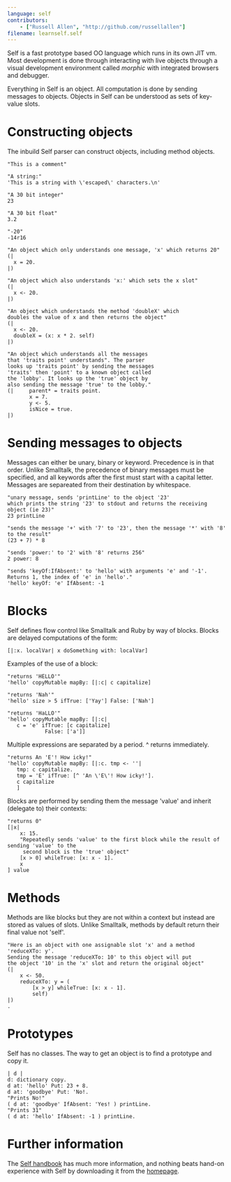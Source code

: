 ```yaml
---
language: self
contributors:
    - ["Russell Allen", "http://github.com/russellallen"]
filename: learnself.self
---
```


Self is a fast prototype based OO language which runs in its own JIT vm. Most development is done through interacting with live objects through a visual development environment called *morphic* with integrated browsers and debugger.

Everything in Self is an object. All computation is done by sending messages to objects. Objects in Self can be understood as sets of key-value slots.

# Constructing objects

The inbuild Self parser can construct objects, including method objects.

```
"This is a comment"

"A string:"
'This is a string with \'escaped\' characters.\n'

"A 30 bit integer"
23

"A 30 bit float"
3.2

"-20"
-14r16

"An object which only understands one message, 'x' which returns 20"
(|
  x = 20.
|)

"An object which also understands 'x:' which sets the x slot"
(|
  x <- 20.
|)

"An object which understands the method 'doubleX' which
doubles the value of x and then returns the object"
(|
  x <- 20.
  doubleX = (x: x * 2. self)
|)

"An object which understands all the messages
that 'traits point' understands". The parser
looks up 'traits point' by sending the messages
'traits' then 'point' to a known object called
the 'lobby'. It looks up the 'true' object by
also sending the message 'true' to the lobby."
(|     parent* = traits point.
       x = 7.
       y <- 5.
       isNice = true.
|)
```

# Sending messages to objects

Messages can either be unary, binary or keyword. Precedence is in that order. Unlike Smalltalk, the precedence of binary messages must be specified, and all keywords after the first must start with a capital letter. Messages are separeated from their destination by whitespace.

```
"unary message, sends 'printLine' to the object '23'
which prints the string '23' to stdout and returns the receiving object (ie 23)"
23 printLine

"sends the message '+' with '7' to '23', then the message '*' with '8' to the result"
(23 + 7) * 8

"sends 'power:' to '2' with '8' returns 256"
2 power: 8

"sends 'keyOf:IfAbsent:' to 'hello' with arguments 'e' and '-1'.
Returns 1, the index of 'e' in 'hello'."
'hello' keyOf: 'e' IfAbsent: -1
```

# Blocks

Self defines flow control like Smalltalk and Ruby by way of blocks. Blocks are delayed computations of the form:

```
[|:x. localVar| x doSomething with: localVar]
```

Examples of the use of a block:

```
"returns 'HELLO'"
'hello' copyMutable mapBy: [|:c| c capitalize]

"returns 'Nah'"
'hello' size > 5 ifTrue: ['Yay'] False: ['Nah']

"returns 'HaLLO'"
'hello' copyMutable mapBy: [|:c|
   c = 'e' ifTrue: [c capitalize]
            False: ['a']]
```

Multiple expressions are separated by a period. ^ returns immediately.

```
"returns An 'E'! How icky!"
'hello' copyMutable mapBy: [|:c. tmp <- ''|
   tmp: c capitalize.
   tmp = 'E' ifTrue: [^ 'An \'E\'! How icky!'].
   c capitalize
   ]
```

Blocks are performed by sending them the message 'value' and inherit (delegate to) their contexts:
```
"returns 0"
[|x|
    x: 15.
    "Repeatedly sends 'value' to the first block while the result of sending 'value' to the
     second block is the 'true' object"
    [x > 0] whileTrue: [x: x - 1].
    x
] value
```

# Methods

Methods are like blocks but they are not within a context but instead are stored as values of slots. Unlike Smalltalk, methods by default return their final value not 'self'.

```
"Here is an object with one assignable slot 'x' and a method 'reduceXTo: y'.
Sending the message 'reduceXTo: 10' to this object will put
the object '10' in the 'x' slot and return the original object"
(|
    x <- 50.
    reduceXTo: y = (
        [x > y] whileTrue: [x: x - 1].
        self)
|)
.
```

# Prototypes

Self has no classes. The way to get an object is to find a prototype and copy it.

```
| d |
d: dictionary copy.
d at: 'hello' Put: 23 + 8.
d at: 'goodbye' Put: 'No!.
"Prints No!"
( d at: 'goodbye' IfAbsent: 'Yes! ) printLine.
"Prints 31"
( d at: 'hello' IfAbsent: -1 ) printLine.
```

# Further information

The [Self handbook](http://handbook.selflanguage.org) has much more information, and nothing beats hand-on experience with Self by downloading it from the [homepage](http://www.selflanguage.org).
